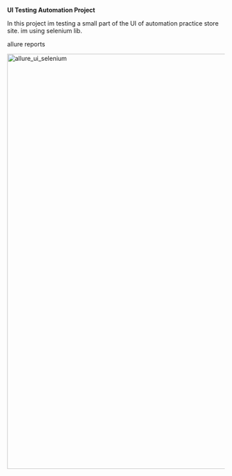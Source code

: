 **UI Testing Automation Project**

In this project im testing a small part of the UI of automation practice store site. im using selenium lib.

allure reports

<img width="960" alt="allure_ui_selenium" src="https://user-images.githubusercontent.com/67972489/191495503-38af0edc-ace7-46b8-920a-987c314c240c.png">
